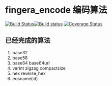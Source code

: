 fingera_encode 编码算法
=====================================
[![Build Status](https://travis-ci.org/fingera/fingera_encode.svg?branch=master)](https://travis-ci.org/fingera/fingera_encode)[![Build status](https://ci.appveyor.com/api/projects/status/mea6tnhrgmbg9i8s/branch/master?svg=true)](https://ci.appveyor.com/project/fingera/fingera-encode/branch/master)
[![Coverage Status](https://coveralls.io/repos/github/fingera/fingera_encode/badge.svg?branch=master)](https://coveralls.io/github/fingera/fingera_encode?branch=master)

已经完成的算法
-------------

1. base32
2. base58
3. base64
   base64url
4. varint
   zigzag
   compactsize
5. hex
   reverse_hex
6. eosname(id)
